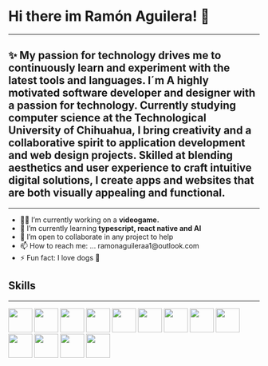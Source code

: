 ### <h1>Hi there im Ramón Aguilera! 👋</h1>
<hr/>
<h2> ✨ My passion for technology drives me to continuously learn and experiment with the latest tools and languages. I´m A highly motivated software developer and designer with a passion for technology. Currently studying computer science at the Technological University of Chihuahua, I bring creativity and a collaborative spirit to application development and web design projects. Skilled at blending aesthetics and user experience to craft intuitive digital solutions, I create apps and websites that are both visually appealing and functional.</h2>
<hr/>
<ul>
  <li>👨‍💻 I’m currently working on a <b> videogame.</b> </li>
  <li>🧠 I’m currently learning <b>typescript, react native and AI</b> </li>
  <li>👯 I’m open to collaborate in any project to help </li>
  <li>📫 How to reach me: ... ramonaguileraa1@outlook.com </li>
  <li>⚡ Fun fact: I love dogs 🐶 </li>
</ul>
<h2>Skills</h2>
<hr/>
<img src="https://www.svgrepo.com/show/373669/html.svg" width= "48px"">
<img src="https://www.svgrepo.com/show/452185/css-3.svg" width= "48px"">
<img src="https://www.svgrepo.com/show/349419/javascript.svg" width= "48px"">
<img src="https://www.svgrepo.com/show/303251/mysql-logo.svg" width= "48px"">
<img src="https://www.svgrepo.com/show/374118/tailwind.svg" width= "48px"">
<img src="https://www.svgrepo.com/show/473818/unity.svg" width= "48px"">
<img src="https://www.svgrepo.com/show/354259/react.svg" width= "48px"">
<img src="https://www.svgrepo.com/show/452156/angular.svg" width= "48px"">
<img src="https://www.svgrepo.com/show/353488/blender.svg" width= "48px"">
<img src="https://www.svgrepo.com/show/373969/php2.svg" width= "48px"">
<img src="https://www.svgrepo.com/show/373968/photoshop.svg" width= "48px"">
<img src="https://www.svgrepo.com/show/353805/google-cloud.svg" width= "48px"">
<img src="https://www.svgrepo.com/show/439238/nodejs.svg" width= "48px"">


